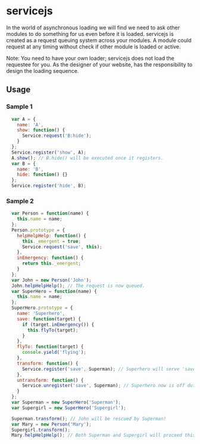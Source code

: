 # servicejs
In the world of asynchronous loading we will find we need to ask other modules to do something for us even before it is loaded.
servicejs is created as a request queuing system across your modules.
A module could request at any timing without check if other module is loaded or active.

Note: You need to have your own loader; servicejs does not load the requestee for you.
As the designer of your website, has the responsibility to design the loading sequence.

## Usage ##
### Sample 1 ###
```js
  var A = {
    name: 'A',
    show: function() {
      Service.request('B:hide');
    }
  };
  Service.register('show', A);
  A.show(); // B.hide() will be executed once it registers.
  var B = {
    name: 'B',
    hide: function() {}
  };
  Service.register('hide', B);
```

### Sample 2 ###
```js
  var Person = function(name) {
    this.name = name;
  };
  Person.prototype = {
    helpHelpHelp: function() {
      this._emergent = true;
      Service.request('save', this);
    },
    inEmergency: function() {
      return this._emergent;
    }
  };
  var John = new Person('John');
  John.helpHelpHelp(); // The request is now queued.
  var SuperHero = function(name) {
    this.name = name;
  };
  SuperHero.prototype = {
    name: 'Superhero',
    save: function(target) {
      if (target.inEmergency()) {
        this.flyTo(target);
      }
    },
    flyTo: function(target) {
      console.yield('flying');
    },
    transform: function() {
      Service.register('save', Superman); // Superhero will serve 'save' from now on.
    },
    untransform: function() {
      Service.unregister('save', Superman); // Superhero now is off duty.
    }
  };
  var Superman = new SuperHero('Superman');
  var Supergirl = new SuperHero('Supergirl');

  Superman.transform(); // John will be rescued by Superman!
  var Mary = new Person('Mary');
  Supergirl.transform();
  Mary.helpHelpHelp(); // Both Superman and Supergirl will proceed this request.
```
